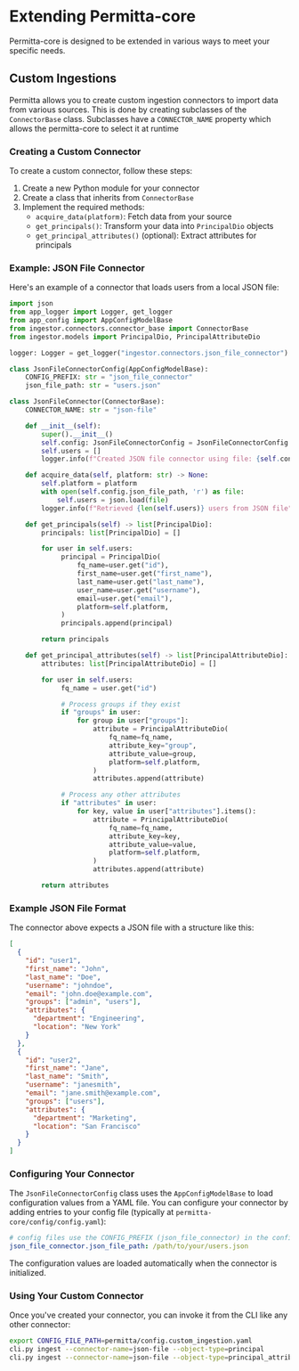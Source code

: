 # Extending Permitta-core

Permitta-core is designed to be extended in various ways to meet your specific needs.

## Custom Ingestions

Permitta allows you to create custom ingestion connectors to import data from various sources. This is done by creating subclasses of the `ConnectorBase` class.
Subclasses have a `CONNECTOR_NAME` property which allows the permitta-core to select it at runtime 

### Creating a Custom Connector

To create a custom connector, follow these steps:

1. Create a new Python module for your connector
2. Create a class that inherits from `ConnectorBase`
3. Implement the required methods:
   - `acquire_data(platform)`: Fetch data from your source
   - `get_principals()`: Transform your data into `PrincipalDio` objects
   - `get_principal_attributes()` (optional): Extract attributes for principals

### Example: JSON File Connector

Here's an example of a connector that loads users from a local JSON file:

```python
import json
from app_logger import Logger, get_logger
from app_config import AppConfigModelBase
from ingestor.connectors.connector_base import ConnectorBase
from ingestor.models import PrincipalDio, PrincipalAttributeDio

logger: Logger = get_logger("ingestor.connectors.json_file_connector")

class JsonFileConnectorConfig(AppConfigModelBase):
    CONFIG_PREFIX: str = "json_file_connector"
    json_file_path: str = "users.json"

class JsonFileConnector(ConnectorBase):
    CONNECTOR_NAME: str = "json-file"

    def __init__(self):
        super().__init__()
        self.config: JsonFileConnectorConfig = JsonFileConnectorConfig.load()
        self.users = []
        logger.info(f"Created JSON file connector using file: {self.config.json_file_path}")

    def acquire_data(self, platform: str) -> None:
        self.platform = platform
        with open(self.config.json_file_path, 'r') as file:
            self.users = json.load(file)
        logger.info(f"Retrieved {len(self.users)} users from JSON file")

    def get_principals(self) -> list[PrincipalDio]:
        principals: list[PrincipalDio] = []

        for user in self.users:
             principal = PrincipalDio(
                 fq_name=user.get("id"),
                 first_name=user.get("first_name"),
                 last_name=user.get("last_name"),
                 user_name=user.get("username"),
                 email=user.get("email"),
                 platform=self.platform,
             )
             principals.append(principal)

        return principals

    def get_principal_attributes(self) -> list[PrincipalAttributeDio]:
        attributes: list[PrincipalAttributeDio] = []

        for user in self.users:
             fq_name = user.get("id")

             # Process groups if they exist
             if "groups" in user:
                 for group in user["groups"]:
                     attribute = PrincipalAttributeDio(
                         fq_name=fq_name,
                         attribute_key="group",
                         attribute_value=group,
                         platform=self.platform,
                     )
                     attributes.append(attribute)

             # Process any other attributes
             if "attributes" in user:
                 for key, value in user["attributes"].items():
                     attribute = PrincipalAttributeDio(
                         fq_name=fq_name,
                         attribute_key=key,
                         attribute_value=value,
                         platform=self.platform,
                     )
                     attributes.append(attribute)

        return attributes
```

### Example JSON File Format

The connector above expects a JSON file with a structure like this:

```json
[
  {
    "id": "user1",
    "first_name": "John",
    "last_name": "Doe",
    "username": "johndoe",
    "email": "john.doe@example.com",
    "groups": ["admin", "users"],
    "attributes": {
      "department": "Engineering",
      "location": "New York"
    }
  },
  {
    "id": "user2",
    "first_name": "Jane",
    "last_name": "Smith",
    "username": "janesmith",
    "email": "jane.smith@example.com",
    "groups": ["users"],
    "attributes": {
      "department": "Marketing",
      "location": "San Francisco"
    }
  }
]
```

### Configuring Your Connector

The `JsonFileConnectorConfig` class uses the `AppConfigModelBase` to load configuration values from a YAML file. 
You can configure your connector by adding entries to your config file (typically at `permitta-core/config/config.yaml`):

```yaml
# config files use the CONFIG_PREFIX (json_file_connector) in the config class to load the parameters
json_file_connector.json_file_path: /path/to/your/users.json
```

The configuration values are loaded automatically when the connector is initialized.

### Using Your Custom Connector

Once you've created your connector, you can invoke it from the CLI like any other connector:

```bash
export CONFIG_FILE_PATH=permitta/config.custom_ingestion.yaml
cli.py ingest --connector-name=json-file --object-type=principal
cli.py ingest --connector-name=json-file --object-type=principal_attribute
```
